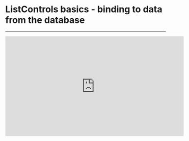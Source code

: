 ﻿# ListControls basics - binding to data from the database
---
<iframe width="560" height="315" src="https://www.youtube.com/embed/iQhcbeo6Du0" frameborder="0" allowfullscreen></iframe>